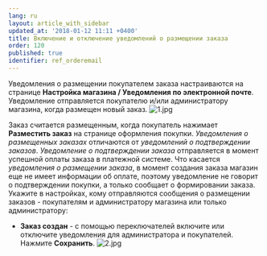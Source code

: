 ```yaml
---
lang: ru
layout: article_with_sidebar
updated_at: '2018-01-12 11:11 +0400'
title: Включение и отключение уведомлений о размещении заказа
order: 120
published: true
identifier: ref_orderemail
---
```

Уведомления о размещении покупателем заказа настраиваются на странице **Настройка магазина / Уведомления по электронной почте**. Уведомление отправляется покупателю и/или администратору магазина, когда размещен новый заказ. 
![1.jpg]({{site.baseurl}}/attachments/ref_orderemail/1.jpg)

Заказ считается размещенным, когда покупатель нажимает **Разместить заказ** на странице оформления покупки. _Уведомления о размещенных заказах_ отличаются от _уведомлений о подтверждении заказов_. _Уведомление о подтверждении заказа_ отправляется в момент успешной оплаты заказа в платежной системе. Что касается _уведомления о размещении заказа_, в момент создания заказа магазин еще не имеет информации об оплате, поэтому уведомление не говорит о подтверждении покупки, а только сообщает о формировании заказа. Укажите в настройках, кому отправляются сообщения о размещении заказов - покупателям и администратору магазина или только администратору:

*   **Заказ создан** - с помощью переключателей включите или отключите уведомления для администратора и покупателей. Нажмите **Сохранить**.
![2.jpg]({{site.baseurl}}/attachments/ref_orderemail/2.jpg)


